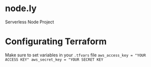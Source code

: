 # node.ly
Serverless Node Project

# Configurating Terraform
Make sure to set variables in your `.tfvars` file
`
aws_access_key = "YOUR ACCESS KEY"
aws_secret_key = "YOUR SECRET KEY
`
